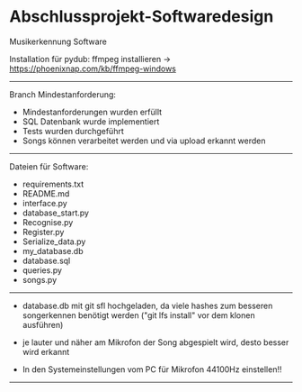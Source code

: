 # Abschlussprojekt-Softwaredesign
Musikerkennung Software

Installation für pydub: ffmpeg installieren -> https://phoenixnap.com/kb/ffmpeg-windows  

--------------------------------------------

Branch Mindestanforderung: 
- Mindestanforderungen wurden erfüllt
- SQL Datenbank wurde implementiert
- Tests wurden durchgeführt
- Songs können verarbeitet werden und via upload erkannt werden

--------------------------------------------

Dateien für Software:
- requirements.txt
- README.md
- interface.py
- database_start.py
- Recognise.py
- Register.py
- Serialize_data.py
- my_database.db
- database.sql
- queries.py
- songs.py

--------------------------------------------
- database.db mit git sfl hochgeladen, da viele hashes zum besseren songerkennen benötigt werden ("git lfs install" vor dem klonen ausführen)

- je lauter und näher am Mikrofon der Song abgespielt wird, desto besser wird erkannt
- In den Systemeinstellungen vom PC für Mikrofon 44100Hz einstellen!!
--------------------------------------------




